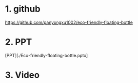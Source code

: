
# 1. github 

https://github.com/panyongxu1002/eco-friendly-floating-bottle

# 2. PPT
[PPT][./Eco-friendly-floating-bottle.pptx]

# 3. Video

